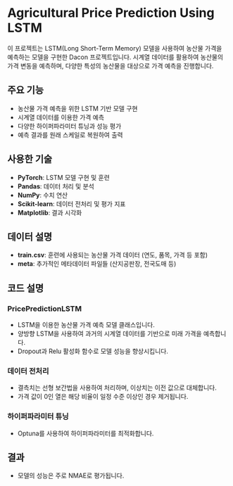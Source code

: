 # Agricultural Price Prediction Using LSTM

이 프로젝트는 LSTM(Long Short-Term Memory) 모델을 사용하여 농산물 가격을 예측하는 모델을 구현한 Dacon 프로젝트입니다. 시계열 데이터를 활용하여 농산물의 가격 변동을 예측하며, 다양한 특성의 농산물을 대상으로 가격 예측을 진행합니다.

## 주요 기능

- 농산물 가격 예측을 위한 LSTM 기반 모델 구현
- 시계열 데이터를 이용한 가격 예측
- 다양한 하이퍼파라미터 튜닝과 성능 평가
- 예측 결과를 원래 스케일로 복원하여 출력

## 사용한 기술

- **PyTorch**: LSTM 모델 구현 및 훈련
- **Pandas**: 데이터 처리 및 분석
- **NumPy**: 수치 연산
- **Scikit-learn**: 데이터 전처리 및 평가 지표
- **Matplotlib**: 결과 시각화

## 데이터 설명

- **train.csv**: 훈련에 사용되는 농산물 가격 데이터 (연도, 품목, 가격 등 포함)
- **meta**: 추가적인 메타데이터 파일들 (산지공판장, 전국도매 등)

## 코드 설명

### PricePredictionLSTM

- LSTM을 이용한 농산물 가격 예측 모델 클래스입니다.
- 양방향 LSTM을 사용하여 과거의 시계열 데이터를 기반으로 미래 가격을 예측합니다.
- Dropout과 Relu 활성화 함수로 모델 성능을 향상시킵니다.

### 데이터 전처리

- 결측치는 선형 보간법을 사용하여 처리하며, 이상치는 이전 값으로 대체합니다.
- 가격 값이 0인 열은 해당 비율이 일정 수준 이상인 경우 제거됩니다.

### 하이퍼파라미터 튜닝

- Optuna를 사용하여 하이퍼파라미터를 최적화합니다.

## 결과

- 모델의 성능은 주로 NMAE로 평가됩니다.


